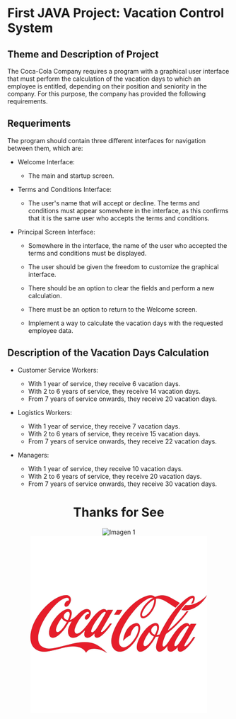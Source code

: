 # First JAVA Project: Vacation Control System

## Theme and Description of Project

The Coca-Cola Company requires a program with a graphical user interface that must perform the calculation of the vacation days to which an employee is entitled, depending on their position and seniority in the company. For this purpose, the company has provided the following requirements.

## Requeriments

The program should contain three different interfaces for navigation between them, which are:

* Welcome Interface: 

    - The main and startup screen.

* Terms and Conditions Interface: 

    - The user's name that will accept or decline. The terms and conditions must appear somewhere in the interface, as this confirms that it is the same user who accepts the terms and conditions.

* Principal Screen Interface: 

    - Somewhere in the interface, the name of the user who accepted the terms and conditions must be displayed.

    - The user should be given the freedom to customize the graphical interface.

    - There should be an option to clear the fields and perform a new calculation.

    - There must be an option to return to the Welcome screen.

    - Implement a way to calculate the vacation days with the requested employee data.

## Description of the Vacation Days Calculation

* Customer Service Workers:
    - With 1 year of service, they receive 6 vacation days.
    - With 2 to 6 years of service, they receive 14 vacation days.
    - From 7 years of service onwards, they receive 20 vacation days.

* Logistics Workers:
    - With 1 year of service, they receive 7 vacation days.
    - With 2 to 6 years of service, they receive 15 vacation days.
    - From 7 years of service onwards, they receive 22 vacation days.

* Managers:
    - With 1 year of service, they receive 10 vacation days.
    - With 2 to 6 years of service, they receive 20 vacation days.
    - From 7 years of service onwards, they receive 30 vacation days.

<h1 align="center"> Thanks for See </h1> 

<p align="center">
    <img 
        src="https://1000logos.net/wp-content/uploads/2020/09/Java-Logo.png" 
        alt="Imagen 1" 
        width="400" 
        hspace="20"
    />
    <img 
        src="images/logo-coca-cola.png" 
        alt="Imagen 2" 
        width="400"
    />
</p>
